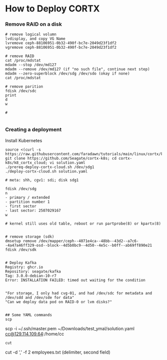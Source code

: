 # How to Deploy CORTX
### Remove RAID on a disk
```
# remove logical volumn
lvdisplay, and copy VG Name
lvremove ceph-88106951-0b32-490f-bc7e-2049d23f1df2
vgremove ceph-88106951-0b32-490f-bc7e-2049d23f1df2

# remove RAID
cat /proc/mdstat
mdadm --stop /dev/md127
mdadm --remove /dev/md127 (if "no such file", continue next step)
mdadm --zero-superblock /dev/sdg /dev/sdo (okay if none)
cat /proc/mdstat 

# remove parition
fdisk /dev/sdc
print
d
w

# 


```
### Creating a deployment
Install Kubernetes
```
source <(curl -s https://raw.githubusercontent.com/faradawn/tutorials/main/linux/cortx/kube.sh)
git clone https://github.com/Seagate/cortx-k8s; cd cortx-k8s/k8_cortx_cloud; vi solution.yaml
./prereq-deploy-cortx-cloud.sh /dev/sdg1
./deploy-cortx-cloud.sh solution.yaml

# meta: shh, cgv1: sdi; disk sdg1

fdisk /dev/sdg
n
- primary / extended
- partition number 1
- first sector
- last sector: 2507029167
w

# kernel still uses old table, reboot or run partprobe(8) or kpartx(8)


# remove storage (sdk)
dmsetup remove /dev/mapper/ceph--4071e4ca--48bb--43d2--a7c6--4a47a46ff329-osd--block--4d5b0bc9--4d50--4e5c--b0ff--ab69ff890e21
fdisk /dev/sdk


# Deploy Kafka                                        
Registry: ghcr.io
Repository: seagate/kafka
Tag: 3.0.0-debian-10-r7
Error: INSTALLATION FAILED: timed out waiting for the condition


"For storage, I only had cvg-01, and had /dev/sdc for metadata and /dev/sdd and /dev/sde for data"
"Can we deploy data pod on RAID-0 or lvm disks?"
```
```

## Some YAML commands
scp
```
scp -i ~/.ssh/master.pem ~/Downloads/test_ymal/solution.yaml cc@129.114.109.64:/home/cc
```
cut 
```
cut -d ',' -f 2 employees.txt (delimiter, second field)
```
